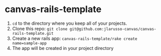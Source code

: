 canvas-rails-template
=====================
1. `cd` to the directory where you keep all of your projects.
2. Clone this repo: `git clone git@github.com:jlarusso-canvas/canvas-rails-template.git`
3. Create a new rails app: `canvas-rails-template/rake create name=sample-app`
4. The app will be created in your project directory
